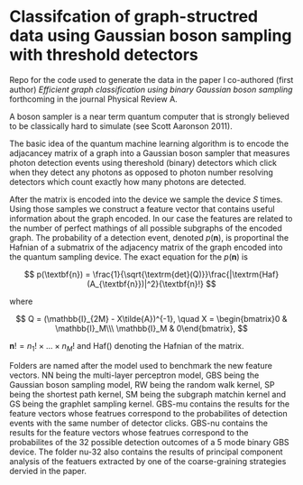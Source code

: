 # Classifcation of graph-structred data using Gaussian boson sampling with threshold detectors
Repo for the code used to generate the data in the paper I co-authored (first author) *Efficient graph classification using binary Gaussian boson sampling* forthcoming in the 
journal Physical Review A.

A boson sampler is a near term quantum computer that is strongly believed to be classically hard to simulate (see Scott Aaronson 2011).

The basic idea of the quantum machine learning algorithm is to encode the adjacancey matrix of a graph into a Gaussian boson sampler that measures photon detection events 
using thereshold (binary) detectors which click when they detect any photons as opposed to photon number resolving detectors which count exactly how many photons are detected.

After the matrix is encoded into the device we sample the device *S* times. Using those samples we construct a feature vector that contains useful information about the graph encoded.
In our case the features are related to the number of perfect mathings of all possible subgraphs of the encoded graph. 
The probability of a detection event, denoted $p(\textbf{n})$, is proportinal the Hafnian of a submatrix of the 
adjacency matrix of the graph encoded into the quantum sampling device. The exact equation for the $p(\textbf{n})$ is

$$ p(\textbf{n}) = \frac{1}{\sqrt{\textrm{det}(Q)}}\frac{|\textrm{Haf}(A_{\textbf{n}})|^2}{\textbf{n}!} $$

where

$$ Q = (\mathbb{I}_{2M} - X\tilde{A})^{-1}, \quad X =  \begin{bmatrix}0 & \mathbb{I}_M\\\ \mathbb{I}_M & 0\end{bmatrix}, $$
   
$\textbf{n}! = n_1!\times...\times n_M!$ and $\textrm{Haf()}$ denoting the Hafnian of the matrix.

Folders are named after the model used to benchmark the new feature vectors. NN being the multi-layer perceptron model, GBS being the Gaussian boson sampling model, RW being the random walk kernel, SP being the shortest path kernel, SM being the subgraph matchin kernel and GS being the graphlet sampling kernel. GBS-mu contains the results for the feature vectors whose featrues correspond to the probabilites of detection events with the same number of detector clicks. GBS-nu contains the results for the feature vectors whose featrues correspond to the probabilites of the 32 possible detection outcomes of a 5 mode binary GBS device. The folder nu-32 also contains the results of principal component analysis of the featuers extracted by one of the coarse-graining strategies dervied in the paper.
